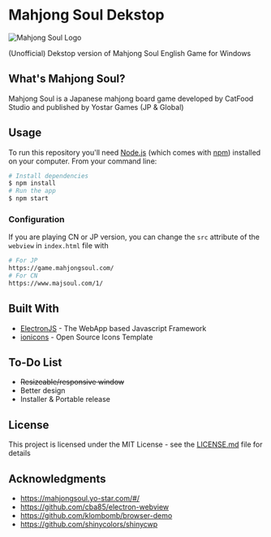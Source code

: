 # Mahjong Soul Dekstop

![Mahjong Soul Logo](https://mahjongsoul.yo-star.com/img/Mahjong_logo.d393a548.png)

(Unofficial) Dekstop version of Mahjong Soul English Game for Windows

## What's Mahjong Soul?

Mahjong Soul is a Japanese mahjong board game developed by CatFood Studio and published by Yostar Games (JP & Global)

## Usage

To run this repository you'll need [Node.js](https://nodejs.org/en/download/) (which comes with [npm](http://npmjs.com)) installed on your computer. From your command line:

```bash
# Install dependencies
$ npm install
# Run the app
$ npm start
```

### Configuration

If you are playing CN or JP version, you can change the `src` attribute of the `webview` in `index.html` file with

```bash
# For JP
https://game.mahjongsoul.com/
# For CN
https://www.majsoul.com/1/
```

## Built With

* [ElectronJS](https://electronjs.org/) - The WebApp based Javascript Framework
* [ionicons](https://ionicons.com/) - Open Source Icons Template

## To-Do List

* ~~Resizeable/responsive window~~
* Better design
* Installer & Portable release

## License

This project is licensed under the MIT License - see the [LICENSE.md](LICENSE.md) file for details

## Acknowledgments

* https://mahjongsoul.yo-star.com/#/
* https://github.com/cba85/electron-webview
* https://github.com/klombomb/browser-demo
* https://github.com/shinycolors/shinycwp